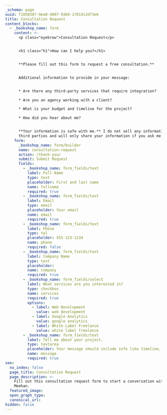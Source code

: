 ```yaml
---
_schema: page
uuid: f1058387-9ea0-4007-9369-1781413d73e6
title: Consultation Request
content_blocks:
  - _bookshop_name: form
    content: >-
      <p class="eyebrow">Consultation Request</p>


      <h1 class="h1">How can I help you?</h1>


      **Please fill out this form to request a free consultation.**


      Additional information to provide in your message:


      * Are there any third-party services that require integration?

      * Are you an agency working with a client?

      * What is your budget and timeline for the project?

      * How did you hear about me?


      **Your information is safe with me.** I do not sell any information to
      third parties and will only share your information if you ask me to.
    form:
      _bookshop_name: form/builder
      name: consultation-request
      action: /thank-you/
      submit: Submit Request
      fields:
        - _bookshop_name: form_fields/text
          label: Full Name
          type: text
          placeholder: First and last name
          name: fullname
          required: true
        - _bookshop_name: form_fields/text
          label: Email
          type: email
          placeholder: Your email
          name: email
          required: true
        - _bookshop_name: form_fields/text
          label: Phone
          type: tel
          placeholder: 555-123-1234
          name: phone
          required: false
        - _bookshop_name: form_fields/text
          label: Company Name
          type: text
          placeholder:
          name: company
          required: true
        - _bookshop_name: form_fields/select
          label: What services are you interested in?
          type: checkbox
          name: services
          required: true
          options:
            - label: Web Development
              value: web development
            - label: Google Analytics
              value: google analytics
            - label: White Label Freelance
              value: white label freelance
        - _bookshop_name: form_fields/text
          label: Tell me about your project.
          type: textarea
          placeholder: Your message should include info like timeline, budget, etc.
          name: message
          required: true
seo:
  no_index: false
  page_title: Consultation Request
  page_description: >-
    Fill out this consultation request form to start a conversation with Ed
    Meehan.
  featured_image:
  open_graph_type:
  canonical_url:
hidden: false
---
```

